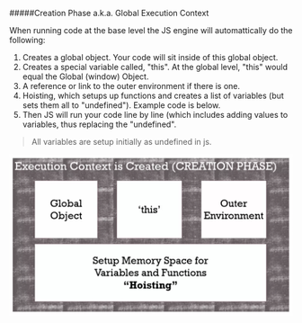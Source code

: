 #####Creation Phase a.k.a. Global Execution Context 

When running code at the base level the JS engine will automattically do the following:

1. Creates a global object. Your code will sit inside of this global object.
2. Creates a special variable called, "this". At the global level, "this" would equal the
   Global \(window\) Object.
3. A reference or link to the outer environment if there is one.
4. Hoisting, which setups up functions and creates a list of variables \(but sets them all to
   "undefined"\). Example code is below.
5. Then JS will run your code line by line \(which includes adding values to variables, thus
   replacing the "undefined".

> All variables are setup initially as undefined in js.

![Hoisting](./images/hoisting.png "Hoisting")